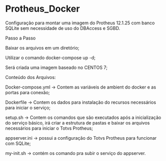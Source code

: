 # Protheus_Docker
Configuração para montar uma imagem do Protheus 12.1.25 com banco SQLite sem necessidade de uso do DBAccess e SGBD.

Passo a Passo

Baixar os arquivos em um diretório;

Utilizar o comando docker-compose up -d;

Será criada uma imagem baseado no CENTOS 7;


Conteúdo dos Arquivos:

Docker-compose.yml -> Contem as variáveis de ambient do docker e as portas para conexão;

Dockerfile -> Contem os dados para instalação do recursos necessários para iniciar o serviço;

setup.sh -> Contem os comandos que são executados após a inicialização do serviço básico, irá criar a estrutura de pastas e baixar os arquivos necessários para iniciar o Totvs Protheus;

appserver.ini -> possui a configuração do Totvs Protheus para funcionar com SQLite;

my-init.sh -> contém os comando pra subir o serviço do appserver.
